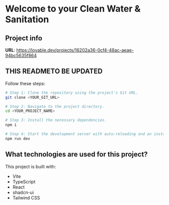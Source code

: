 # Welcome to your Clean Water & Sanitation 

## Project info

**URL**: https://lovable.dev/projects/16202a36-0cf4-48ac-aeae-94bc5635f864

## THIS READMETO BE UPDATED
Follow these steps:

```sh
# Step 1: Clone the repository using the project's Git URL.
git clone <YOUR_GIT_URL>

# Step 2: Navigate to the project directory.
cd <YOUR_PROJECT_NAME>

# Step 3: Install the necessary dependencies.
npm i

# Step 4: Start the development server with auto-reloading and an instant preview.
npm run dev
```




## What technologies are used for this project?

This project is built with:

- Vite
- TypeScript
- React
- shadcn-ui
- Tailwind CSS
